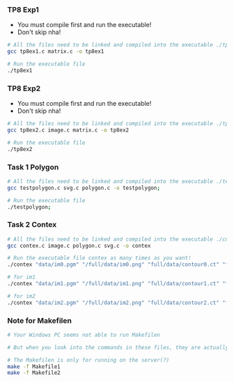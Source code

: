 ### TP8 Exp1

* You must compile first and run the executable!
* Don't skip nha!
```bash
# All the files need to be linked and compiled into the executable ./tp8ex1
gcc tp8ex1.c matrix.c -o tp8ex1

# Run the executable file
./tp8ex1
```

### TP8 Exp2
* You must compile first and run the executable!
* Don't skip nha!
```bash
# All the files need to be linked and compiled into the executable ./tp8ex2
gcc tp8ex2.c image.c matrix.c -o tp8ex2

# Run the executable file
./tp8ex2
```


### Task 1 Polygon
```bash
# All the files need to be linked and compiled into the executable ./testpolygon
gcc testpolygon.c svg.c polygon.c -o testpolygon;

# Run the executable file 
./testpolygon;
```

### Task 2 Contex
```bash
# All the files need to be linked and compiled into the executable ./contex
gcc contex.c image.c polygon.c svg.c -o contex

# Run the executable file contex as many times as you want!
./contex "data/im0.pgm" "/full/data/im0.png" "full/data/contour0.ct" "full/data/im0.svg";

# for im1
./contex "data/im1.pgm" "/full/data/im1.png" "full/data/contour1.ct" "full/data/im1.svg";

# for im2
./contex "data/im2.pgm" "/full/data/im2.png" "full/data/contour2.ct" "full/data/im2.svg";
```

### Note for Makefilen

```bash
# Your Windows PC seems not able to run Makefilen

# But when you look into the commands in these files, they are actually similar to what are presented above!

# The Makefilen is only for running on the server(?)
make -f Makefile1
make -f Makefile2
```